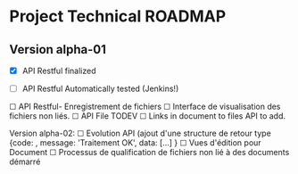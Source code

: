 # Project Technical ROADMAP
## Version alpha-01
+ [x] API Restful finalized
+ [ ] API Restful Automatically tested (Jenkins!)



☐ API Restful- Enregistrement de fichiers
☐ Interface de visualisation des fichiers non liés.
☐ API File TODEV
☐ Links in document to files API to add.

Version alpha-02:
☐ Evolution API (ajout d'une structure de retour type {code: , message: 'Traitement OK', data: [...] }
☐ Vues d'édition pour Document
☐ Processus de qualification de fichiers non lié à des documents démarré
